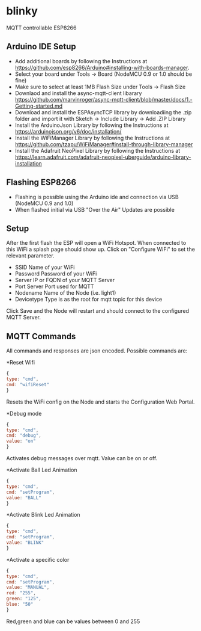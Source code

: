 # blinky

MQTT controllable ESP8266

## Arduino IDE Setup

-   Add additional boards by following the Instructions at https://github.com/esp8266/Arduino#installing-with-boards-manager.
-   Select your board under Tools -> Board (NodeMCU 0.9 or 1.0 should be fine)
-   Make sure to select at least 1MB Flash Size under Tools -> Flash Size
-   Downlaod and install the async-mqtt-client libarary https://github.com/marvinroger/async-mqtt-client/blob/master/docs/1.-Getting-started.md
-   Download and install the ESPAsyncTCP library by downloadiing the .zip folder and import it with Sketch -> Include Library -> Add .ZIP Library
-   Install the ArduinoJson Library by following the Instructions at https://arduinojson.org/v6/doc/installation/
-   Install the WiFiManager Library by following the Instructions at https://github.com/tzapu/WiFiManager#install-through-library-manager
-   Install the Adafruit NeoPixel Library by following the Instructions at https://learn.adafruit.com/adafruit-neopixel-uberguide/arduino-library-installation

## Flashing ESP8266

-   Flashing is possible using the Arduino ide and connection via USB (NodeMCU 0.9 and 1.0)
-   When flashed initial via USB "Over the Air" Updates are possible

## Setup

After the first flash the ESP will open a WiFi Hotspot. When connected to this WiFi a splash page should show up. Click on "Configure WiFi" to set the relevant parameter.

-   SSID Name of your WiFi
-   Password Password of your WiFi
-   Server IP or FQDN of your MQTT Server
-   Port Server Port used for MQTT
-   Nodename Name of the Node (i.e. light1)
-   Devicetype Type is as the root for mqtt topic for this device

Click Save and the Node will restart and should connect to the configured MQTT Server.

## MQTT Commands

All commands and responses are json encoded. Possible commands are:

\*Reset Wifi

```javascript
{
type: "cmd",
cmd: "wifiReset"
}
```

Resets the WiFi config on the Node and starts the Configuration Web Portal.

\*Debug mode

```javascript
{
type: "cmd",
cmd: "debug",
value: "on"
}
```

Activates debug messages over mqtt. Value can be on or off.

\*Activate Ball Led Animation

```javascript
{
type: "cmd",
cmd: "setProgram",
value: "BALL"
}
```

\*Activate Blink Led Animation

```javascript
{
type: "cmd",
cmd: "setProgram",
value: "BLINK"
}
```

\*Activate a specific color

```javascript
{
type: "cmd",
cmd: "setProgram",
value: "MANUAL",
red: "255",
green: "125",
blue: "50"
}
```

Red,green and blue can be values between 0 and 255
